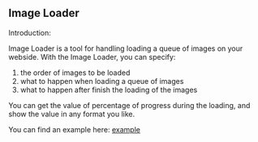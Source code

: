 ## Image Loader ##

Introduction: 

Image Loader is a tool for handling loading a queue of images on your webside.
With the Image Loader, you can specify:

1. the order of images to be loaded
2. what to happen when loading a queue of images
3. what to happen after finish the loading of the images

You can get the value of percentage of progress during the loading, and show the value in any format you like.

You can find an example here: [example](http://121.41.24.177/ameng/allen/ImageLoader/example.html)